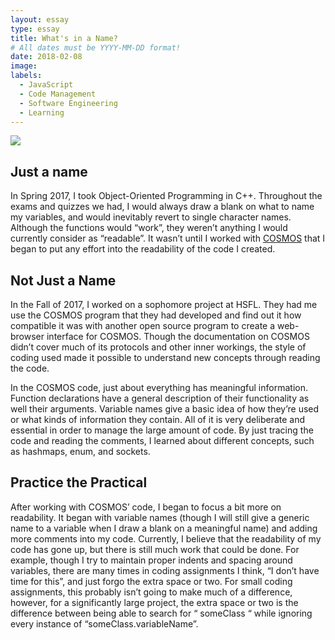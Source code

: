 ```yaml
---
layout: essay
type: essay
title: What's in a Name?
# All dates must be YYYY-MM-DD format!
date: 2018-02-08
image: 
labels:
  - JavaScript
  - Code Management
  - Software Engineering
  - Learning
---
```


<img class="ui image" src="{{ site.baseurl }}/images/exploits_of_a_mom.png">

## Just a name

In Spring 2017, I took Object-Oriented Programming in C++.  Throughout the exams and quizzes we had, I would always draw a blank on what to name my variables, and would inevitably revert to single character names.  Although the functions would “work”, they weren’t anything I would currently consider as “readable”.  It wasn’t until I worked with [COSMOS](https://www.hsfl.hawaii.edu/projects/cosmos/) that I began to put any effort into the readability of the code I created.  

## Not Just a Name

In the Fall of 2017, I worked on a sophomore project at HSFL.  They had me use the COSMOS program that they had developed and find out it how compatible it was with another open source program to create a web-browser interface for COSMOS.  Though the documentation on COSMOS didn’t cover much of its protocols and other inner workings, the style of coding used made it possible to understand new concepts through reading the code. 

In the COSMOS code, just about everything has meaningful information.  Function declarations have a general description of their functionality as well their arguments.  Variable names give a basic idea of how they’re used or what kinds of information they contain.  All of it is very deliberate and essential in order to manage the large amount of code.  By just tracing the code and reading the comments, I learned about different concepts, such as hashmaps, enum, and sockets. 

## Practice the Practical

After working with COSMOS’ code, I began to focus a bit more on readability.  It began with variable names (though I will still give a generic name to a variable when I draw a blank on a meaningful name) and adding more comments into my code.  Currently, I believe that the readability of my code has gone up, but there is still much work that could be done. For example, though I try to maintain proper indents and spacing around variables, there are many times in coding assignments I think, “I don’t have time for this”, and just forgo the extra space or two.  For small coding assignments, this probably isn’t going to make much of a difference, however, for a significantly large project, the extra space or two is the difference between being able to search for “ someClass “ while ignoring every instance of “someClass.variableName”.


